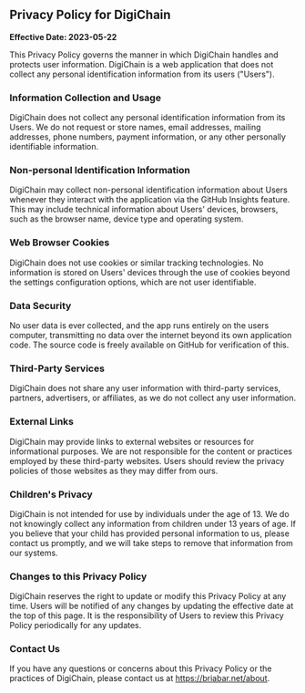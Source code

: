 ## Privacy Policy for DigiChain

**Effective Date: 2023-05-22**

This Privacy Policy governs the manner in which DigiChain handles and protects user information. DigiChain is a web application that does not collect any personal identification information from its users ("Users").

### Information Collection and Usage
DigiChain does not collect any personal identification information from its Users. We do not request or store names, email addresses, mailing addresses, phone numbers, payment information, or any other personally identifiable information.

### Non-personal Identification Information
DigiChain may collect non-personal identification information about Users whenever they interact with the application via the GitHub Insights feature. This may include technical information about Users' devices, browsers, such as the browser name, device type and operating system.

### Web Browser Cookies
DigiChain does not use cookies or similar tracking technologies. No information is stored on Users' devices through the use of cookies beyond the settings configuration options, which are not user identifiable.

### Data Security
No user data is ever collected, and the app runs entirely on the users computer, transmitting no data over the internet beyond its own application code. The source code is freely available on GitHub for verification of this.

### Third-Party Services
DigiChain does not share any user information with third-party services, partners, advertisers, or affiliates, as we do not collect any user information.

### External Links
DigiChain may provide links to external websites or resources for informational purposes. We are not responsible for the content or practices employed by these third-party websites. Users should review the privacy policies of those websites as they may differ from ours.

### Children's Privacy
DigiChain is not intended for use by individuals under the age of 13. We do not knowingly collect any information from children under 13 years of age. If you believe that your child has provided personal information to us, please contact us promptly, and we will take steps to remove that information from our systems.

### Changes to this Privacy Policy
DigiChain reserves the right to update or modify this Privacy Policy at any time. Users will be notified of any changes by updating the effective date at the top of this page. It is the responsibility of Users to review this Privacy Policy periodically for any updates.

### Contact Us
If you have any questions or concerns about this Privacy Policy or the practices of DigiChain, please contact us at https://briabar.net/about.
